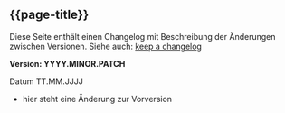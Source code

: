 ## {{page-title}}

Diese Seite enthält einen Changelog mit Beschreibung der Änderungen zwischen Versionen. Siehe auch: [keep a changelog](https://keepachangelog.com/de/1.1.0/)

**Version: YYYY.MINOR.PATCH**

Datum TT.MM.JJJJ

* hier steht eine Änderung zur Vorversion